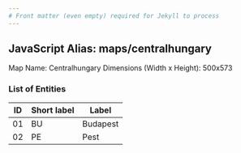 ```yaml
---
# Front matter (even empty) required for Jekyll to process
---
```


## JavaScript Alias: maps/centralhungary

Map Name: Centralhungary
Dimensions (Width x Height): 500x573





### List of Entities

ID | Short label | Label
---|---|---|
01|BU|Budapest
02|PE|Pest

